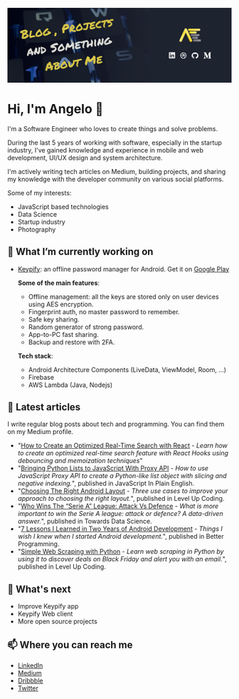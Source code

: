 ![hader](GitHub_header.png)

# Hi, I'm Angelo 👋
I'm a Software Engineer who loves to create things and solve problems.

During the last 5 years of working with software, especially in the startup industry, I've gained knowledge and experience in mobile and web development, UI/UX design and system architecture.

I'm actively writing tech articles on Medium, building projects, and sharing my knowledge with the developer community on various social platforms.

Some of my interests:
- JavaScript based technologies
- Data Science
- Startup industry
- Photography

## 🔭 What I’m currently working on
* [Keypify](https://keypify.com): an offline password manager for Android. Get it on [Google Play](https://bit.ly/keypify) 

  **Some of the main features**:
    - Offline management: all the keys are stored only on user devices using AES encryption.
    - Fingerprint auth, no master password to remember.
    - Safe key sharing.
    - Random generator of strong password.
    - App-to-PC fast sharing.
    - Backup and restore with 2FA.
    
  **Tech stack**:
    - Android Architecture Components (LiveData, ViewModel, Room, ...)
    - Firebase
    - AWS Lambda (Java, Nodejs)
    

## 💬 Latest articles
I write regular blog posts about tech and programming. You can find them on my Medium profile.

- "[How to Create an Optimized Real-Time Search with React](https://javascript.plainenglish.io/how-to-create-an-optimized-real-time-search-with-react-6dd4026f4fa9?sk=7c53ad0bbc2713ef97856274adf83f2b) - *Learn how to create an optimized real-time search feature with React Hooks using debouncing and memoization techniques*"
- "[Bringing Python Lists to JavaScript With Proxy API](https://javascript.plainenglish.io/bringing-python-lists-to-javascript-with-proxy-api-1db8c3e559b4?sk=fa1f6e5d863fc650afc1fbe66ed2f04b) - *How to use JavaScript Proxy API to create a Python-like list object with slicing and negative indexing.*", published in JavaScript In Plain English.
- "[Choosing The Right Android Layout](https://levelup.gitconnected.com/choosing-the-right-android-layout-8c35fe476b35) - *Three use cases to improve your approach to choosing the right layout.*", published in Level Up Coding.
- "[Who Wins The “Serie A” League: Attack Vs Defence](https://towardsdatascience.com/who-wins-the-serie-a-league-attack-vs-defence-a48128e71e22) - *What is more important to win the Serie A league: attack or defence? A data-driven answer.*", published in Towards Data Science.
- "[7 Lessons I Learned in Two Years of Android Development](https://levelup.gitconnected.com/5-things-you-can-do-as-a-developer-during-quarantine-35aa118c73c8) - *Things I wish I knew when I started Android development.*", published in Better Programming.
- "[Simple Web Scraping with Python](https://levelup.gitconnected.com/simple-web-scraping-with-python-1692c11e3b1a) - *Learn web scraping in Python by using it to discover deals on Black Friday and alert you with an email.*", published in Level Up Coding.


## 🌱 What's next
- Improve Keypify app
- Keypify Web client 
- More open source projects

## 📫 Where you can reach me
- [LinkedIn](https://www.linkedin.com/in/angelo-faella)
- [Medium](https://www.medium.com/@AngeloFaella)
- [Dribbble](https://dribbble.com/angelo_faella)
- [Twitter](https://twitter.com/angelo_faella)



<!--
**AngeloFaella/AngeloFaella** is a ✨ _special_ ✨ repository because its `README.md` (this file) appears on your GitHub profile.

Here are some ideas to get you started:

- 🔭 I’m currently working on ...
- 🌱 I’m currently learning ...
- 👯 I’m looking to collaborate on ...
- 🤔 I’m looking for help with ...
- 💬 Ask me about ...
- 📫 How to reach me: ...
- 😄 Pronouns: ...
- ⚡ Fun fact: ...
-->
